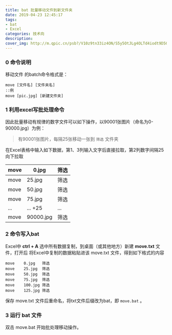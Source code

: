 ```yaml
---
title: bat 批量移动文件到新文件夹
date: 2019-04-23 12:45:17
tags:
- bat
- Excel
categories: 技术向
description: 
cover_img: http://m.qpic.cn/psb?/V10z9tn33iz4ON/S5y5OtJLg4OLTd4iodt9D5QZF4k2ZkRjHy*LOunZCb0!/b/dMMAAAAAAAAA&bo=3AXoAwAAAAARBwI!&rf=viewer_4
---
```




### 0 命令说明

移动文件 的batch命令格式是：

```basic
move [文件名] [文件夹名]
::例
move [pic.jpg] [新建文件夹]
```

### 1 利用excel写批处理命令

因此批量移动有规律的数字文件可以如下操作，以90001张图片（命名为0-90000.jpg）为例：

> 有90001张图片，每隔25张移动一张到 `筛选` 文件夹

在Excel表格中输入如下数据，第1、3列输入文字后直接拉取，第2列数字间隔25向下拉取

| move | **0.jpg** | **筛选** |
| ---- | --------- | -------- |
| move | 25.jpg    | 筛选     |
| move | 50.jpg    | 筛选     |
| move | 75.jpg    | 筛选     |
| ...  | ... +25   | ...      |
| move | 90000.jpg | 筛选     |

### 2 命令写入bat

Excel中 **ctrl + A** 选中所有数据复制，到桌面（或其他地方）新建 **move.txt** 文件，打开后 将Excel中复制的数据粘贴进该 move.txt 文件，得到如下格式的内容

```
move	0.jpg	筛选
move	25.jpg	筛选
move	50.jpg	筛选
move	75.jpg	筛选
move	100.jpg	筛选
move	125.jpg	筛选
```

保存 move.txt 文件后重命名，将txt文件后缀改为bat，即 `move.bat` 。

### 3 运行 bat 文件

双击 move.bat 开始批处理移动操作。